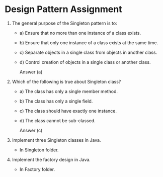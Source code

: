 # Design Pattern Assignment

1. The general purpose of the Singleton pattern is to:
    - a) Ensure that no more than one instance of a class exists.
    - b) Ensure that only one instance of a class exists at the same time.
    - c) Separate objects in a single class from objects in another class.
    - d) Control creation of objects in a single class or another class.
  
  
  
       Answer (a)
  
  
  
2. Which of the following is true about Singleton class?
    - a) The class has only a single member method.
    - b) The class has only a single field.
    - c) The class should have exactly one instance.
    - d) The class cannot be sub-classed.
  
  
  
      Answer (c)
  
  
  
3. Implement three Singleton classes in Java.
    - In Singleton folder.
  
  
  
4. Implement the factory design in Java.
    - In Factory folder.
